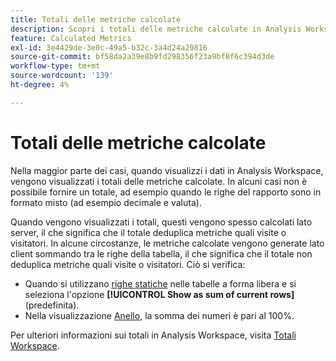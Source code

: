 ```yaml
---
title: Totali delle metriche calcolate
description: Scopri i totali delle metriche calcolate in Analysis Workspace
feature: Calculated Metrics
exl-id: 3e4429de-3e0c-49a5-b32c-3a4d24a29816
source-git-commit: bf58da2a39e8b9fd298356f23a9bf8f6c394d3de
workflow-type: tm+mt
source-wordcount: '139'
ht-degree: 4%

---
```


# Totali delle metriche calcolate

Nella maggior parte dei casi, quando visualizzi i dati in Analysis Workspace, vengono visualizzati i totali delle metriche calcolate. In alcuni casi non è possibile fornire un totale, ad esempio quando le righe del rapporto sono in formato misto (ad esempio decimale e valuta).

Quando vengono visualizzati i totali, questi vengono spesso calcolati lato server, il che significa che il totale deduplica metriche quali visite o visitatori. In alcune circostanze, le metriche calcolate vengono generate lato client sommando tra le righe della tabella, il che significa che il totale non deduplica metriche quali visite o visitatori. Ciò si verifica:

* Quando si utilizzano [righe statiche](/help/analyze/analysis-workspace/visualizations/freeform-table/column-row-settings/manual-vs-dynamic-rows.md) nelle tabelle a forma libera e si seleziona l&#39;opzione **[!UICONTROL Show as sum of current rows]** (predefinita).
* Nella visualizzazione [Anello](/help/analyze/analysis-workspace/visualizations/donut.md), la somma dei numeri è pari al 100%.

Per ulteriori informazioni sui totali in Analysis Workspace, visita [Totali Workspace](/help/analyze/analysis-workspace/visualizations/freeform-table/workspace-totals.md#static-row-total).
